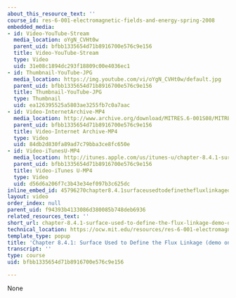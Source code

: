 ```yaml
---
about_this_resource_text: ''
course_id: res-6-001-electromagnetic-fields-and-energy-spring-2008
embedded_media:
- id: Video-YouTube-Stream
  media_location: oYgN_CVHt0w
  parent_uid: bfbb1335654d71b8916700e576c9e156
  title: Video-YouTube-Stream
  type: Video
  uid: 31e08c1894dc293f18809c00e4036ec1
- id: Thumbnail-YouTube-JPG
  media_location: https://img.youtube.com/vi/oYgN_CVHt0w/default.jpg
  parent_uid: bfbb1335654d71b8916700e576c9e156
  title: Thumbnail-YouTube-JPG
  type: Thumbnail
  uid: ea126395525a5803ae3255fb7c0a7aac
- id: Video-InternetArchive-MP4
  media_location: http://www.archive.org/download/MITRES.6-001S08/MITRES6_001S08_8-4-1_demo_220k.mp4
  parent_uid: bfbb1335654d71b8916700e576c9e156
  title: Video-Internet Archive-MP4
  type: Video
  uid: 84db2d830fa89ad7c79bba3ce8fc650e
- id: Video-iTunesU-MP4
  media_location: http://itunes.apple.com/us/itunes-u/chapter-8.4.1-surface-used/id538892150?i=117217740
  parent_uid: bfbb1335654d71b8916700e576c9e156
  title: Video-iTunes U-MP4
  type: Video
  uid: d56d6a206f7c3b43e34ef097b3c625dc
inline_embed_id: 45796270chapter8.4.1surfaceusedtodefinethefluxlinkagedemoonly34319849
layout: video
order_index: null
parent_uid: f94393b4133086d380085b748deb6936
related_resources_text: ''
short_url: chapter-8.4.1-surface-used-to-define-the-flux-linkage-demo-only
technical_location: https://ocw.mit.edu/resources/res-6-001-electromagnetic-fields-and-energy-spring-2008/chapter-8/chapter-8.4.1-surface-used-to-define-the-flux-linkage-demo-only
template_type: popup
title: 'Chapter 8.4.1: Surface Used to Define the Flux Linkage (demo only)'
transcript: ''
type: course
uid: bfbb1335654d71b8916700e576c9e156

---
```

None